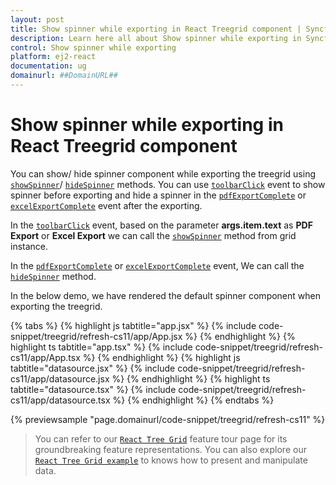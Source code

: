 ```yaml
---
layout: post
title: Show spinner while exporting in React Treegrid component | Syncfusion
description: Learn here all about Show spinner while exporting in Syncfusion React Treegrid component of Syncfusion Essential JS 2 and more.
control: Show spinner while exporting 
platform: ej2-react
documentation: ug
domainurl: ##DomainURL##
---
```


# Show spinner while exporting in React Treegrid component

You can show/ hide spinner component while exporting the treegrid using [`showSpinner`](https://ej2.syncfusion.com/react/documentation/api/treegrid/#showspinner)/ [`hideSpinner`](https://ej2.syncfusion.com/react/documentation/api/treegrid/#hidespinner) methods. You can use  [`toolbarClick`](https://ej2.syncfusion.com/react/documentation/api/treegrid/#toolbarclick) event to show spinner before exporting and hide a spinner in the [`pdfExportComplete`](https://ej2.syncfusion.com/react/documentation/api/treegrid/#pdfexportcomplete) or [`excelExportComplete`](https://ej2.syncfusion.com/react/documentation/api/treegrid/#excelexportcomplete) event after the exporting.

In the [`toolbarClick`](https://ej2.syncfusion.com/react/documentation/api/grid/#toolbarclick) event, based on the parameter **args.item.text** as **PDF Export** or **Excel Export** we can call the [`showSpinner`](https://ej2.syncfusion.com/react/documentation/api/treegrid/#showspinner) method from grid instance.

In the [`pdfExportComplete`](https://ej2.syncfusion.com/react/documentation/api/treegrid/#pdfexportcomplete) or [`excelExportComplete`](https://ej2.syncfusion.com/react/documentation/api/treegrid/#excelexportcomplete) event, We can call the [`hideSpinner`](https://ej2.syncfusion.com/react/documentation/api/treegrid/#hidespinner) method.

In the below demo, we have rendered the default spinner component when exporting the treegrid.

{% tabs %}
{% highlight js tabtitle="app.jsx" %}
{% include code-snippet/treegrid/refresh-cs11/app/App.jsx %}
{% endhighlight %}
{% highlight ts tabtitle="app.tsx" %}
{% include code-snippet/treegrid/refresh-cs11/app/App.tsx %}
{% endhighlight %}
{% highlight js tabtitle="datasource.jsx" %}
{% include code-snippet/treegrid/refresh-cs11/app/datasource.jsx %}
{% endhighlight %}
{% highlight ts tabtitle="datasource.tsx" %}
{% include code-snippet/treegrid/refresh-cs11/app/datasource.tsx %}
{% endhighlight %}
{% endtabs %}

 {% previewsample "page.domainurl/code-snippet/treegrid/refresh-cs11" %}

> You can refer to our [`React Tree Grid`](https://www.syncfusion.com/react-ui-components/react-tree-grid) feature tour page for its groundbreaking feature representations. You can also explore our [`React Tree Grid example`](https://ej2.syncfusion.com/react/demos/#/material/treegrid/treegrid-overview) to knows how to present and manipulate data.